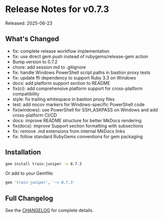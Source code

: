 # Release Notes for v0.7.3

Released: 2025-06-23

## What's Changed

- fix: complete release workflow implementation
- fix: use direct gem push instead of rubygems/release-gem action
- Bump version to 0.7.2
- chore: add session.md to .gitignore
- fix: handle Windows PowerShell script paths in bastion proxy tests
- fix: update ffi dependency to support Ruby 3.3 on Windows
- docs: add platform support section to README
- fix(ci): add comprehensive platform support for cross-platform compatibility
- style: fix trailing whitespace in bastion proxy files
- test: add nocov markers for Windows-specific PowerShell code
- fix(windows): use PowerShell for SSH_ASKPASS on Windows and add cross-platform CI/CD
- docs: improve README structure for better MkDocs rendering
- fix(docs): improve Support section formatting with subsections
- fix: remove .md extensions from internal MkDocs links
- fix: follow standard RubyGems conventions for gem packaging

## Installation

```bash
gem install train-juniper -v 0.7.3
```

Or add to your Gemfile:

```ruby
gem 'train-juniper', '~> 0.7.3'
```

## Full Changelog

See the [CHANGELOG](../../CHANGELOG) for complete details.
